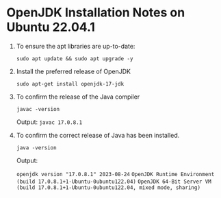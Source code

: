 # OpenJDK Installation Notes on Ubuntu 22.04.1

1. To ensure the apt libraries are up-to-date:

   `sudo apt update && sudo apt upgrade -y`


2. Install the preferred release of OpenJDK

   `sudo apt-get install openjdk-17-jdk`
  
   
3. To confirm the release of the Java compiler

   `javac -version`
   
   Output: `javac 17.0.8.1`
   
   
4. To confirm the correct release of Java has been installed.

   `java -version`
   
   Output: 
   
   `openjdk version "17.0.8.1" 2023-08-24`
   `OpenJDK Runtime Environment (build 17.0.8.1+1-Ubuntu-0ubuntu122.04)`
   `OpenJDK 64-Bit Server VM (build 17.0.8.1+1-Ubuntu-0ubuntu122.04, mixed mode, sharing)`
